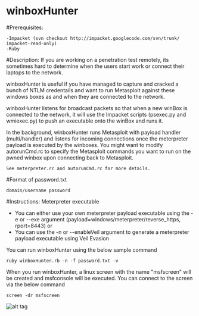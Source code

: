 winboxHunter
============
#Prerequisites:
```
-Impacket (svn checkout http://impacket.googlecode.com/svn/trunk/ impacket-read-only)
-Ruby
```

#Description:
If you are working on a penetration test remotely, its sometimes hard to determine when the users start work or connect their laptops to the network.

winboxHunter is useful if you have managed to capture and cracked a bunch of NTLM credentails and want to run Metasploit against these windows boxes as and when they are connected to the network.

winboxHunter listens for broadcast packets so that when a new winBox is connected to the network, it will use the Impacket scripts (psexec.py and wmiexec.py) to push an executable onto the winBox and runs it.

In the background, winboxHunter runs Metasploit with payload handler (multi/handler) and listens for incoming connections once the meterpreter payload is executed by the winboxes. 
You might want to modify autorunCmd.rc to specify the Metasploit commands you want to run on the pwned winbox upon connecting back to Metasploit.
```
See meterpreter.rc and autorunCmd.rc for more details.
```

#Format of password.txt
```
domain/username password
```

#Instructions:
Meterpreter executable 
- You can either use your own meterpreter payload executable  using the -e or --exe argument (payload=windows/meterpreter/reverse_https, rport=8443) or
- You can use the -n or --enableVeil argument to generate a meterpreter payload executable using Veil Evasion

You can run winboxHunter using the below sample command
```
ruby winboxHunter.rb -n -f password.txt -v
```

When you run winboxHunter, a linux screen with the name "msfscreen" will be created and msfconsole will be executed. You can connect to the screen via the below command
```
screen -dr msfscreen
```

![alt tag](https://raw.githubusercontent.com/milo2012/winboxHunter/master/screenshot.png)

